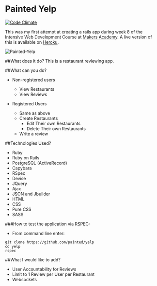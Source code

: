 Painted Yelp
=============

[![Code Climate](https://codeclimate.com/github/painted/yelp/badges/gpa.svg)](https://codeclimate.com/github/painted/yelp)

This was my first attempt at creating a rails app during week 8 of the Intensive Web Development Course at [Makers Academy]. A live version of this is available on [Heroku].

![Painted-Yelp](http://www.paintedchef.com/images/Yelp.png)

##What does it do?
This is a restaurant reviewing app.

##What can you do?
* Non-registered users
	* View Restaurants
	* View Reviews

* Registered Users
	* Same as above
	* Create Restaurants
		* Edit Their own Restaurants
		* Delete Their own Restaurants
	* Write a review

##Technologies Used?
* Ruby
* Ruby on Rails
* PostgreSQL (ActiveRecord)
* Capybara
* RSpec
* Devise
* JQuery
* Ajax
* JSON and Jbuilder
* HTML
* CSS
* Pure CSS
* SASS

###How to test the application via RSPEC:

  * From command line enter:
```
git clone https://github.com/painted/yelp
cd yelp
rspec
```

##What I would like to add?
* User Accountability for Reviews
* Limit to 1 Review per User per Restaurant
* Websockets


[Makers Academy]:https://www.makersacademy.com
[Heroku]:https://painted-yelp.herokuapp.com/restaurants
